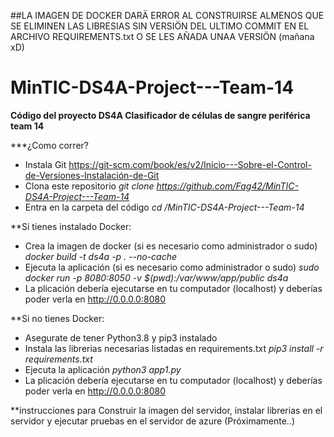 ##LA IMAGEN DE DOCKER DARÄ ERROR AL CONSTRUIRSE ALMENOS QUE SE ELIMINEN LAS LIBRESIAS SIN VERSIÖN DEL ULTIMO COMMIT EN EL ARCHIVO REQUIREMENTS.txt O SE LES AÑADA UNAA VERSIÖN (mañana xD)

# MinTIC-DS4A-Project---Team-14

**Código del proyecto DS4A Clasificador de células de sangre periférica team 14**

***¿Como correr?

* Instala Git https://git-scm.com/book/es/v2/Inicio---Sobre-el-Control-de-Versiones-Instalación-de-Git
* Clona este repositorio *git clone https://github.com/Fag42/MinTIC-DS4A-Project---Team-14*
* Entra en la carpeta del código *cd /MinTIC-DS4A-Project---Team-14*

**Si tienes instalado Docker:

* Crea la imagen de docker (si es necesario como administrador o sudo) *docker build -t ds4a -p . --no-cache*
* Ejecuta la aplicación (si es necesario como administrador o sudo) *sudo docker run -p 8080:8050 -v $(pwd):/var/www/app/public ds4a*
* La plicación debería ejecutarse en tu computador (localhost) y deberías poder verla en http://0.0.0.0:8080

**Si no tienes Docker:

* Asegurate de tener Python3.8 y pip3 instalado 
* Instala las librerias necesarias listadas en requirements.txt *pip3 install -r requirements.txt*
* Ejecuta la aplicación *python3 app1.py*
* La plicación debería ejecutarse en tu computador (localhost) y deberías poder verla en http://0.0.0.0:8080

**instrucciones para Construir la imagen del servidor, instalar librerias en el servidor y ejecutar pruebas en el servidor de azure (Próximamente..)

